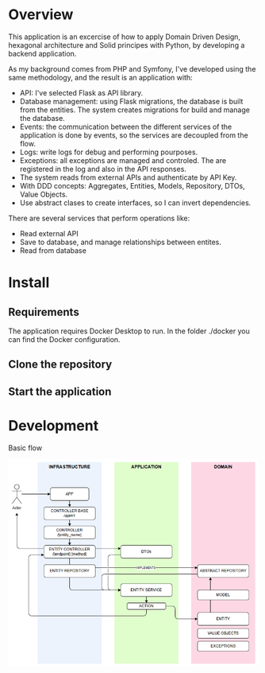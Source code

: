 # Overview

This application is an excercise of how to apply Domain Driven Design, hexagonal architecture and Solid principes with Python, by developing a backend application.

As my background comes from PHP and Symfony, I've developed using the same methodology, and the result is an application with:

- API: I've selected Flask as API library.
- Database management: using Flask migrations, the database is built from the entities. The system creates migrations for build and manage the database.
- Events: the communication between the different services of the application is done by events, so the services are decoupled from the flow.
- Logs: write logs for debug and performing pourposes.
- Exceptions: all exceptions are managed and controled. The are registered in the log and also in the API responses.
- The system reads from external APIs and authenticate by API Key.
- With DDD concepts: Aggregates, Entities, Models, Repository, DTOs, Value Objects.
- Use abstract clases to create interfaces, so I can invert dependencies.

There are several services that perform operations like:

- Read external API
- Save to database, and manage relationships between entites.
- Read from database

# Install

## Requirements

The application requires Docker Desktop to run. In the folder ./docker you can find the Docker configuration.

## Clone the repository

## Start the application

# Development

Basic flow

![image-20250702104815934](.\README.assets\image-20250702104815934.png)

